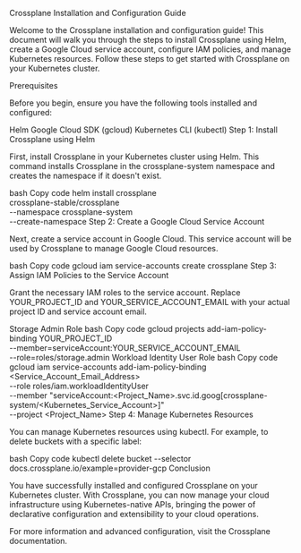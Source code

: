 Crossplane Installation and Configuration Guide

Welcome to the Crossplane installation and configuration guide! This document will walk you through the steps to install Crossplane using Helm, create a Google Cloud service account, configure IAM policies, and manage Kubernetes resources. Follow these steps to get started with Crossplane on your Kubernetes cluster.

Prerequisites

Before you begin, ensure you have the following tools installed and configured:

Helm
Google Cloud SDK (gcloud)
Kubernetes CLI (kubectl)
Step 1: Install Crossplane using Helm

First, install Crossplane in your Kubernetes cluster using Helm. This command installs Crossplane in the crossplane-system namespace and creates the namespace if it doesn't exist.

bash
Copy code
helm install crossplane \
crossplane-stable/crossplane \
--namespace crossplane-system \
--create-namespace
Step 2: Create a Google Cloud Service Account

Next, create a service account in Google Cloud. This service account will be used by Crossplane to manage Google Cloud resources.

bash
Copy code
gcloud iam service-accounts create crossplane
Step 3: Assign IAM Policies to the Service Account

Grant the necessary IAM roles to the service account. Replace YOUR_PROJECT_ID and YOUR_SERVICE_ACCOUNT_EMAIL with your actual project ID and service account email.

Storage Admin Role
bash
Copy code
gcloud projects add-iam-policy-binding YOUR_PROJECT_ID \
  --member=serviceAccount:YOUR_SERVICE_ACCOUNT_EMAIL \
  --role=roles/storage.admin
Workload Identity User Role
bash
Copy code
gcloud iam service-accounts add-iam-policy-binding \
  <Service_Account_Email_Address> \
  --role roles/iam.workloadIdentityUser \
  --member "serviceAccount:<Project_Name>.svc.id.goog[crossplane-system/<Kubernetes_Service_Account>]" \
  --project <Project_Name>
Step 4: Manage Kubernetes Resources

You can manage Kubernetes resources using kubectl. For example, to delete buckets with a specific label:

bash
Copy code
kubectl delete bucket --selector docs.crossplane.io/example=provider-gcp
Conclusion

You have successfully installed and configured Crossplane on your Kubernetes cluster. With Crossplane, you can now manage your cloud infrastructure using Kubernetes-native APIs, bringing the power of declarative configuration and extensibility to your cloud operations.

For more information and advanced configuration, visit the Crossplane documentation.